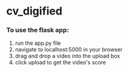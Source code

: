 # cv_digified

### To use the flask app:
1. run the app.py file
2. navigate to localhost:5000 in your browser
3. drag and drop a video into the upload box
4. click upload to get the video's score
